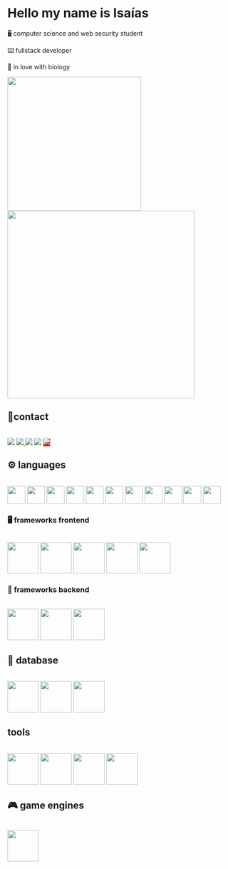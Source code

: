<div >
<h1>Hello my name is Isaías</h1>

<p> 🖥️ computer science and web security student</p>
 <p>⌨️ fullstack developer</p>
<p> 🌱 in love with biology</p>
</div>
<div  >
<img width="300px" src="https://github-readme-stats.vercel.app/api/top-langs/?username=isaias-silva&show_icons=true&title_color=fff&icon_color=79ff97&text_color=9f9f9f&bg_color=151515&layout=donut">
 
  <img width="420px" src="https://github-readme-stats.vercel.app/api?username=isaias-silva&show_icons=true&title_color=fff&icon_color=79ff97&text_color=9f9f9f&bg_color=151515">
</div>
<div >
 
 ## 📲contact
 <br>
  <a href="mailto:isaiasgarraeluta@gmail.com?" target="_blank"> <img src="https://img.shields.io/badge/Gmail-D14836?style=for-the-badge&logo=gmail&logoColor=white"/></a> 
  <a href="https://www.linkedin.com/in/isa%C3%ADas-santos-b8b2181a3/" target="_blank">
  <img src="https://img.shields.io/badge/LinkedIn-0077B5?style=for-the-badge&logo=linkedin&logoColor=white"/>
  </a>
  <a href="https://www.instagram.com/isaias.sanntoss/" target="_blank"><img src="https://img.shields.io/badge/Instagram-E4405F?style=for-the-badge&logo=instagram&logoColor=white"/></a>
   <a href="https://twitter.com/IsaasSa00147683" target="_blank"><img src="https://img.shields.io/badge/Twitter-1DA1F2?style=for-the-badge&logo=twitter&logoColor=white"/></a>
 <a href="https://zackblack.vercel.app/" style="background:red" target="_blank">
 <img src="https://img.shields.io/badge/website-000000?style=for-the-badge&logo=About.me&logoColor=white"/>
 </a>
</div>

 <div >
  
  ## ⚙️ languages
  <br>
 <img src="https://cdn.jsdelivr.net/gh/devicons/devicon/icons/html5/html5-original.svg" width="40px"/>
<img src="https://cdn.jsdelivr.net/gh/devicons/devicon/icons/css3/css3-original.svg" width="40px" />
<img src="https://cdn.jsdelivr.net/gh/devicons/devicon/icons/javascript/javascript-original.svg" width="40px" />
<img src="https://cdn.jsdelivr.net/gh/devicons/devicon/icons/typescript/typescript-original.svg" width="40px" />
   <img src="https://cdn.jsdelivr.net/gh/devicons/devicon/icons/java/java-original-wordmark.svg" width="40px">
 <img src="https://cdn.jsdelivr.net/gh/devicons/devicon/icons/python/python-original.svg"  width="40px"/>
 <img src="https://miqh.gallerycdn.vsassets.io/extensions/miqh/vscode-language-rust/0.14.0/1536151476041/Microsoft.VisualStudio.Services.Icons.Default" width="40px"/>
 <img src="https://cdn.jsdelivr.net/gh/devicons/devicon/icons/c/c-plain.svg" width="40px" />   
<img src="https://cdn.jsdelivr.net/gh/devicons/devicon/icons/cplusplus/cplusplus-original.svg" width="40px"/>
<img src="https://cdn.jsdelivr.net/gh/devicons/devicon/icons/bash/bash-original.svg" width="40px"/>
<img src="https://cdn.iconscout.com/icon/free/png-512/prolog-458170.png?w=256&f=avif" width="40px"/>
</div>
<div >

 ### 🖥 frameworks frontend
<br>
<img src="https://cdn.jsdelivr.net/gh/devicons/devicon/icons/react/react-original.svg" width="70px"/>
  <img src="https://d2nir1j4sou8ez.cloudfront.net/wp-content/uploads/2021/12/nextjs-boilerplate-logo.png" width="70px" />

<img src="https://cdn.jsdelivr.net/gh/devicons/devicon/icons/vuejs/vuejs-original.svg" width="70px" />
 <img src="https://cdn.jsdelivr.net/gh/devicons/devicon/icons/bootstrap/bootstrap-original.svg" width="70px" />
 <img src="https://cdn.jsdelivr.net/gh/devicons/devicon/icons/angularjs/angularjs-original.svg" width="70px" />
          
</div>
<div>

 ### 🔋 frameworks backend

<br>
 <img src="https://cdn.jsdelivr.net/gh/devicons/devicon/icons/socketio/socketio-original.svg" width="70px" />
<img src="https://cdn.jsdelivr.net/gh/devicons/devicon/icons/express/express-original.svg" width="70px" />
<img src="https://cdn.jsdelivr.net/gh/devicons/devicon/icons/nestjs/nestjs-plain.svg" width="70px" />

 </div>
 <div >
 
  ## 🎲 database

 <br>
  <img src="https://cdn.jsdelivr.net/gh/devicons/devicon/icons/mongodb/mongodb-plain-wordmark.svg" width="70px"/>
<img src="https://cdn.jsdelivr.net/gh/devicons/devicon/icons/mysql/mysql-original-wordmark.svg" width="70px" />
<img src="https://cdn.jsdelivr.net/gh/devicons/devicon/icons/sqlite/sqlite-original.svg" width="70px"/>

 </div>
 <div >
 
  ## tools
 
  <br>
  <img src="https://cdn.jsdelivr.net/gh/devicons/devicon/icons/redis/redis-original.svg" width="70px" />
<img src="https://images.ctfassets.net/o7xu9whrs0u9/6qR4PTwCTfgl0tjfrz0lpy/819fecae70412dacb9b960b98f5fae3b/RabbitMQ-LOGO.png" width="70px" />
  <img src="https://cdn.jsdelivr.net/gh/devicons/devicon/icons/docker/docker-original-wordmark.svg" width="70px" />
<img src="https://www.linuxnaweb.com/images/post/2018/logo-docker-compose.png" width="70px" />
 </div>
 <div >

  ## 🎮 game engines
<br>
  <img src="https://cdn.jsdelivr.net/gh/devicons/devicon/icons/godot/godot-original.svg" width="70px"/>

</div>








